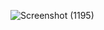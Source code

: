![Screenshot (1195)](https://user-images.githubusercontent.com/84963363/147407640-291ccfc8-ee0b-4951-8967-bea39a7ca138.png)

